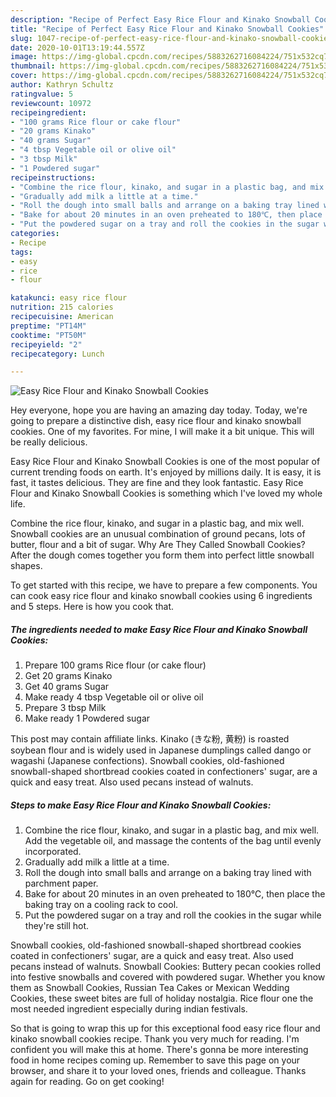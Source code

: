 ```yaml
---
description: "Recipe of Perfect Easy Rice Flour and Kinako Snowball Cookies"
title: "Recipe of Perfect Easy Rice Flour and Kinako Snowball Cookies"
slug: 1047-recipe-of-perfect-easy-rice-flour-and-kinako-snowball-cookies
date: 2020-10-01T13:19:44.557Z
image: https://img-global.cpcdn.com/recipes/5883262716084224/751x532cq70/easy-rice-flour-and-kinako-snowball-cookies-recipe-main-photo.jpg
thumbnail: https://img-global.cpcdn.com/recipes/5883262716084224/751x532cq70/easy-rice-flour-and-kinako-snowball-cookies-recipe-main-photo.jpg
cover: https://img-global.cpcdn.com/recipes/5883262716084224/751x532cq70/easy-rice-flour-and-kinako-snowball-cookies-recipe-main-photo.jpg
author: Kathryn Schultz
ratingvalue: 5
reviewcount: 10972
recipeingredient:
- "100 grams Rice flour or cake flour"
- "20 grams Kinako"
- "40 grams Sugar"
- "4 tbsp Vegetable oil or olive oil"
- "3 tbsp Milk"
- "1 Powdered sugar"
recipeinstructions:
- "Combine the rice flour, kinako, and sugar in a plastic bag, and mix well. Add the vegetable oil, and massage the contents of the bag until evenly incorporated."
- "Gradually add milk a little at a time."
- "Roll the dough into small balls and arrange on a baking tray lined with parchment paper."
- "Bake for about 20 minutes in an oven preheated to 180℃, then place the baking tray on a cooling rack to cool."
- "Put the powdered sugar on a tray and roll the cookies in the sugar while they&#39;re still hot."
categories:
- Recipe
tags:
- easy
- rice
- flour

katakunci: easy rice flour 
nutrition: 215 calories
recipecuisine: American
preptime: "PT14M"
cooktime: "PT50M"
recipeyield: "2"
recipecategory: Lunch

---
```



![Easy Rice Flour and Kinako Snowball Cookies](https://img-global.cpcdn.com/recipes/5883262716084224/751x532cq70/easy-rice-flour-and-kinako-snowball-cookies-recipe-main-photo.jpg)

Hey everyone, hope you are having an amazing day today. Today, we're going to prepare a distinctive dish, easy rice flour and kinako snowball cookies. One of my favorites. For mine, I will make it a bit unique. This will be really delicious.

Easy Rice Flour and Kinako Snowball Cookies is one of the most popular of current trending foods on earth. It's enjoyed by millions daily. It is easy, it is fast, it tastes delicious. They are fine and they look fantastic. Easy Rice Flour and Kinako Snowball Cookies is something which I've loved my whole life.

Combine the rice flour, kinako, and sugar in a plastic bag, and mix well. Snowball cookies are an unusual combination of ground pecans, lots of butter, flour and a bit of sugar. Why Are They Called Snowball Cookies? After the dough comes together you form them into perfect little snowball shapes.


To get started with this recipe, we have to prepare a few components. You can cook easy rice flour and kinako snowball cookies using 6 ingredients and 5 steps. Here is how you cook that.

<!--inarticleads1-->

##### The ingredients needed to make Easy Rice Flour and Kinako Snowball Cookies:

1. Prepare 100 grams Rice flour (or cake flour)
1. Get 20 grams Kinako
1. Get 40 grams Sugar
1. Make ready 4 tbsp Vegetable oil or olive oil
1. Prepare 3 tbsp Milk
1. Make ready 1 Powdered sugar


This post may contain affiliate links. Kinako (きな粉, 黄粉) is roasted soybean flour and is widely used in Japanese dumplings called dango or wagashi (Japanese confections). Snowball cookies, old-fashioned snowball-shaped shortbread cookies coated in confectioners&#39; sugar, are a quick and easy treat. Also used pecans instead of walnuts. 

<!--inarticleads2-->

##### Steps to make Easy Rice Flour and Kinako Snowball Cookies:

1. Combine the rice flour, kinako, and sugar in a plastic bag, and mix well. Add the vegetable oil, and massage the contents of the bag until evenly incorporated.
1. Gradually add milk a little at a time.
1. Roll the dough into small balls and arrange on a baking tray lined with parchment paper.
1. Bake for about 20 minutes in an oven preheated to 180℃, then place the baking tray on a cooling rack to cool.
1. Put the powdered sugar on a tray and roll the cookies in the sugar while they&#39;re still hot.


Snowball cookies, old-fashioned snowball-shaped shortbread cookies coated in confectioners&#39; sugar, are a quick and easy treat. Also used pecans instead of walnuts. Snowball Cookies: Buttery pecan cookies rolled into festive snowballs and covered with powdered sugar. Whether you know them as Snowball Cookies, Russian Tea Cakes or Mexican Wedding Cookies, these sweet bites are full of holiday nostalgia. Rice flour one the most needed ingredient especially during indian festivals. 

So that is going to wrap this up for this exceptional food easy rice flour and kinako snowball cookies recipe. Thank you very much for reading. I'm confident you will make this at home. There's gonna be more interesting food in home recipes coming up. Remember to save this page on your browser, and share it to your loved ones, friends and colleague. Thanks again for reading. Go on get cooking!
